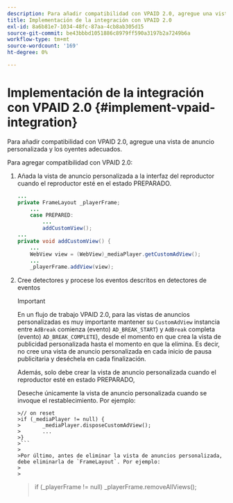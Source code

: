```yaml
---
description: Para añadir compatibilidad con VPAID 2.0, agregue una vista de anuncio personalizada y los oyentes adecuados.
title: Implementación de la integración con VPAID 2.0
exl-id: 8a6b81e7-1034-48fc-87aa-4cb8ab305d15
source-git-commit: be43bbbd1051886c8979ff590a3197b2a7249b6a
workflow-type: tm+mt
source-wordcount: '169'
ht-degree: 0%

---
```


# Implementación de la integración con VPAID 2.0 {#implement-vpaid-integration}

Para añadir compatibilidad con VPAID 2.0, agregue una vista de anuncio personalizada y los oyentes adecuados.

Para agregar compatibilidad con VPAID 2.0:

1. Añada la vista de anuncio personalizada a la interfaz del reproductor cuando el reproductor esté en el estado PREPARADO.

   ```java
   ... 
   private FrameLayout _playerFrame; 
       ... 
       case PREPARED: 
           ... 
           addCustomView(); 
   ... 
   private void addCustomView() { 
       ... 
       WebView view = (WebView)_mediaPlayer.getCustomAdView(); 
       ... 
       _playerFrame.addView(view);
   ```

1. Cree detectores y procese los eventos descritos en detectores de eventos

   >[!IMPORTANT]
   >
   >En un flujo de trabajo VPAID 2.0, para las vistas de anuncios personalizadas es muy importante mantener su `CustomAdView` instancia entre `AdBreak` comienza (evento) `AD_BREAK_START`) y `AdBreak` completa (evento) `AD_BREAK_COMPLETE`), desde el momento en que crea la vista de publicidad personalizada hasta el momento en que la elimina. Es decir, no cree una vista de anuncio personalizada en cada inicio de pausa publicitaria y deséchela en cada finalización.
   >
   >
   >Además, solo debe crear la vista de anuncio personalizada cuando el reproductor esté en estado PREPARADO,
   >
   >
   >Deseche únicamente la vista de anuncio personalizada cuando se invoque el restablecimiento. Por ejemplo:
   >
   >
   ```
   >// on reset 
   >if (_mediaPlayer != null) { 
   >       _mediaPlayer.disposeCustomAdView(); 
   >       ... 
   >} 
   >```
   >
   >Por último, antes de eliminar la vista de anuncios personalizada, debe eliminarla de `FrameLayout`. Por ejemplo:
   >
   >
   ```
   >if (_playerFrame != null) 
   >       _playerFrame.removeAllViews(); 
   >```
